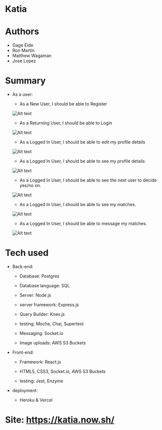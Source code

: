 # Katia

# Authors
- Gage Eide
- Ron Martin
- Matthew Wagaman
- Jose Lopez

# Summary
- As a user:

    - As a New User, I should be able to Register 
    
    ![Alt text](./README-images/signup.png?raw=true "Registration")

    - As a Returning User, I should be able to Login
    
    ![Alt text](./README-images/login.png?raw=true "login")

    - As a Logged In User, I should be able to edit my profile details 
    
    ![Alt text](./README-images/editProfile.png?raw=true "edit")

    - As a Logged In User, I should be able to see my profile details 
    
    ![Alt text](./README-images/profile.png?raw=true "profile")

    - As a Logged In User, I should be able to see the next user to decide yes/no on. 
    
    ![Alt text](./README-images/mainSwipe.png?raw=true "swipe")

    - As a Logged In User, I should be able to see my matches. 
    
    ![Alt text](./README-images/matches.png?raw=true "matches")

    - As a Logged In User, I should be able to message my matches.
    
    ![Alt text](./README-images/message.png?raw=true "messaging")

# Tech used
- Back-end:

    - Database: Postgres

    - Database language: SQL

    - Server: Node.js

    - server framework: Express.js

    - Query Builder: Knex.js

    - testing: Mocha, Chai, Supertest

    - Messaging: Socket.io

    - Image uploads: AWS S3 Buckets

- Front-end:

    - Framework: React.js

    - HTML5, CSS3, Socket.io, AWS S3 Buckets

    - testing: Jest, Enzyme

- deployment:

    - Heroku & Vercel

# Site:  https://katia.now.sh/